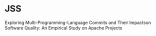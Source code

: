 # JSS
Exploring Multi-Programming-Language Commits and Their Impactson Software Quality: An Empirical Study on Apache Projects

